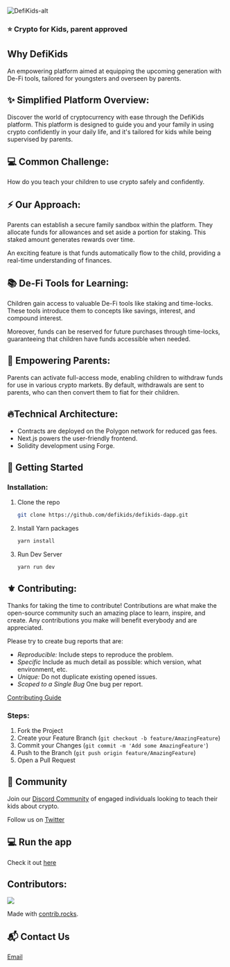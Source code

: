![DefiKids-alt](https://github.com/defikids/defikids-dapp/assets/66887028/e7038138-8f8b-4d38-acc5-1caf6446a441)

### ⭐️ Crypto for Kids, parent approved

## Why DefiKids

An empowering platform aimed at equipping the upcoming generation with De-Fi tools, tailored for youngsters and overseen by parents.

## ✨ Simplified Platform Overview:

Discover the world of cryptocurrency with ease through the DefiKids platform. This platform is designed to guide you and your family in using crypto confidently in your daily life, and it's tailored for kids while being supervised by parents.

## 💻 Common Challenge:

How do you teach your children to use crypto safely and confidently.

## ⚡ Our Approach:

Parents can establish a secure family sandbox within the platform. They allocate funds for allowances and set aside a portion for staking. This staked amount generates rewards over time.

An exciting feature is that funds automatically flow to the child, providing a real-time understanding of finances.

## 📚 De-Fi Tools for Learning:

Children gain access to valuable De-Fi tools like staking and time-locks. These tools introduce them to concepts like savings, interest, and compound interest.

Moreover, funds can be reserved for future purchases through time-locks, guaranteeing that children have funds accessible when needed.

## 💌 Empowering Parents:

Parents can activate full-access mode, enabling children to withdraw funds for use in various crypto markets. By default, withdrawals are sent to parents, who can then convert them to fiat for their children.

## 🔥Technical Architecture:

- Contracts are deployed on the Polygon network for reduced gas fees.
- Next.js powers the user-friendly frontend.
- Solidity development using Forge.

## 🚀 Getting Started

### Installation:

1. Clone the repo
   ```sh
   git clone https://github.com/defikids/defikids-dapp.git
   ```
2. Install Yarn packages
   ```sh
   yarn install
   ```
3. Run Dev Server
   ```sh
   yarn run dev
   ```

<!-- CONTRIBUTING -->

## ⚜️ Contributing:

Thanks for taking the time to contribute! Contributions are what make the open-source community such an amazing place to learn, inspire, and create. Any contributions you make will benefit everybody and are appreciated.

Please try to create bug reports that are:

- <i>Reproducible:</i> Include steps to reproduce the problem.
- <i>Specific</i> Include as much detail as possible: which version, what environment, etc.
- <i>Unique:</i> Do not duplicate existing opened issues.
- <i>Scoped to a Single Bug</i> One bug per report.

[Contributing Guide](https://github.com/defikids/.github/blob/main/profile/CONTRIBUTING.md)

### Steps:

1. Fork the Project
2. Create your Feature Branch (`git checkout -b feature/AmazingFeature`)
3. Commit your Changes (`git commit -m 'Add some AmazingFeature'`)
4. Push to the Branch (`git push origin feature/AmazingFeature`)
5. Open a Pull Request

## 💪 Community

Join our [Discord Community](https://discord.gg/bDGMYNa8Ng) of engaged individuals looking to teach their kids about crypto.

Follow us on [Twitter](https://twitter.com/defikids_)

## 💻 Run the app

Check it out [here](https://defikids.io/)

## Contributors:

<a href="https://github.com/defikids/defikids-dapp/graphs/contributors">
  <img src="https://contrib.rocks/image?repo=defikids/defikids-dapp" />
</a>

Made with [contrib.rocks](https://contrib.rocks).

## 📬 Contact Us

[Email](https://defikidsproject@gmail.com)
